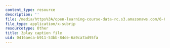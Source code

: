 ```yaml
---
content_type: resource
description: ''
file: /media/https%3A/open-learning-course-data-rc.s3.amazonaws.com/6-042j-mathematics-for-computer-science-spring-2015/0416aecab91153bb84de6a9ca7ad95fa_XnV8GAuAqJM.vtt
file_type: application/x-subrip
resourcetype: Other
title: 3play caption file
uid: 0416aeca-b911-53bb-84de-6a9ca7ad95fa
---
```

